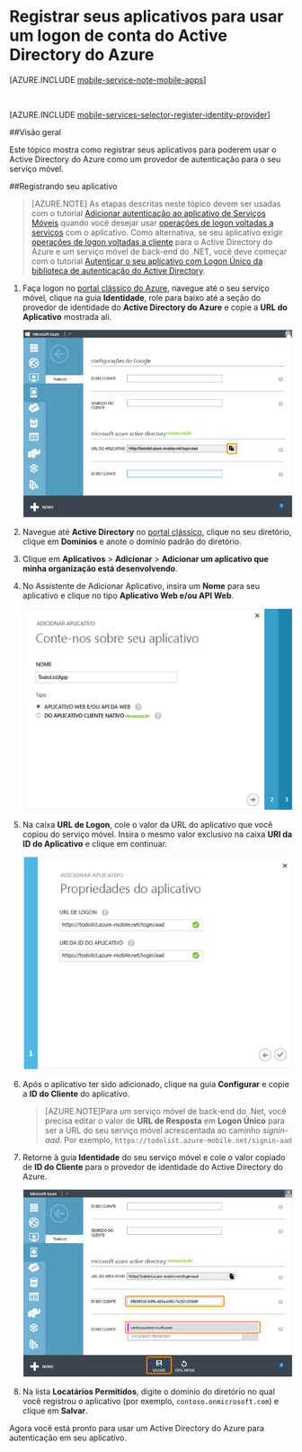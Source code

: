 <properties
	pageTitle="Registrar-se para autenticação do Active Directory do Azure | Microsoft Azure"
	description="Saiba como se registrar para a autenticação do Active Directory do Azure em seu aplicativo de serviços móveis."
	authors="wesmc7777"
	services="mobile-services"
	documentationCenter=""
	manager="dwrede"
	editor=""/>

<tags
	ms.service="mobile-services"
	ms.workload="mobile"
	ms.tgt_pltfrm="multiple"
	ms.devlang="multiple"
	ms.topic="article"
	ms.date="01/14/2016"
	ms.author="ricksal"/>

# Registrar seus aplicativos para usar um logon de conta do Active Directory do Azure

[AZURE.INCLUDE [mobile-service-note-mobile-apps](../../includes/mobile-services-note-mobile-apps.md)]

&nbsp;


[AZURE.INCLUDE [mobile-services-selector-register-identity-provider](../../includes/mobile-services-selector-register-identity-provider.md)]

##Visão geral

Este tópico mostra como registrar seus aplicativos para poderem usar o Active Directory do Azure como um provedor de autenticação para o seu serviço móvel.

##Registrando seu aplicativo

>[AZURE.NOTE] As etapas descritas neste tópico devem ser usadas com o tutorial [Adicionar autenticação ao aplicativo de Serviços Móveis](../mobile-services-dotnet-backend-windows-store-dotnet-get-started-users.md) quando você desejar usar [operações de logon voltadas a serviços](http://msdn.microsoft.com/library/azure/dn283952.aspx) com o aplicativo. Como alternativa, se seu aplicativo exigir [operações de logon voltadas a cliente](http://msdn.microsoft.com/library/azure/jj710106.aspx) para o Active Directory do Azure e um serviço móvel de back-end do .NET, você deve começar com o tutorial [Autenticar o seu aplicativo com Logon Único da biblioteca de autenticação do Active Directory](mobile-services-windows-store-dotnet-adal-sso-authentication.md).

1. Faça logon no [portal clássico do Azure], navegue até o seu serviço móvel, clique na guia **Identidade**, role para baixo até a seção do provedor de identidade do **Active Directory do Azure** e copie a **URL do Aplicativo** mostrada ali.

    ![URL do aplicativo de serviço móvel para AAD](./media/mobile-services-how-to-register-active-directory-authentication/mobile-services-copy-app-url-waad-auth.png)

2. Navegue até **Active Directory** no [portal clássico], clique no seu diretório, clique em **Domínios** e anote o domínio padrão do diretório.

3. Clique em **Aplicativos** > **Adicionar** > **Adicionar um aplicativo que minha organização está desenvolvendo**.

4. No Assistente de Adicionar Aplicativo, insira um **Nome** para seu aplicativo e clique no tipo **Aplicativo Web e/ou API Web**.

    ![Nomeie seu aplicativo do AAD](./media/mobile-services-how-to-register-active-directory-authentication/mobile-services-add-app-wizard-1-waad-auth.png)

5. Na caixa **URL de Logon**, cole o valor da URL do aplicativo que você copiou do serviço móvel. Insira o mesmo valor exclusivo na caixa **URI da ID do Aplicativo** e clique em continuar.

    ![Defina as propriedades do aplicativo do AAD](./media/mobile-services-how-to-register-active-directory-authentication/mobile-services-add-app-wizard-2-waad-auth.png)

6. Após o aplicativo ter sido adicionado, clique na guia **Configurar** e copie a **ID do Cliente** do aplicativo.

    >[AZURE.NOTE]Para um serviço móvel de back-end do .Net, você precisa editar o valor de **URL de Resposta** em **Logon Único** para ser a URL do seu serviço móvel acrescentada ao caminho _signin-aad_. Por exemplo, `https://todolist.azure-mobile.net/signin-aad`

7. Retorne à guia **Identidade** do seu serviço móvel e cole o valor copiado de **ID do Cliente** para o provedor de identidade do Active Directory do Azure.

    ![](./media/mobile-services-how-to-register-active-directory-authentication/mobile-services-clientid-pasted-waad-auth.png)

8.  Na lista **Locatários Permitidos**, digite o domínio do diretório no qual você registrou o aplicativo (por exemplo, `contoso.onmicrosoft.com`) e clique em **Salvar**.

Agora você está pronto para usar um Active Directory do Azure para autenticação em seu aplicativo.

<!-- Anchors. -->

<!-- Images. -->


<!-- URLs. -->
[portal clássico do Azure]: https://manage.windowsazure.com/
[portal clássico]: https://manage.windowsazure.com/

<!---HONumber=AcomDC_0128_2016-->